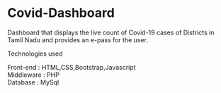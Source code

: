 # Covid-Dashboard
Dashboard that displays the live count of Covid-19 cases of Districts in Tamil Nadu and provides an e-pass for the user.

Technologies used

Front-end : HTML,CSS,Bootstrap,Javascript    
Middleware : PHP    
Database : MySql
